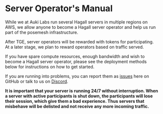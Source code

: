 # Server Operator's Manual

While we at Auki Labs run several Hagall servers in multiple regions on AWS, we allow anyone to become a Hagall server operator and help us run part of the posemesh infrastructure.

After TGE, server operators will be rewarded with tokens for participating. At a later stage, we plan to reward operators based on traffic served.

If you have spare compute resources, enough bandwidth and wish to become a Hagall server operator, please see the deployment methods below for instructions on how to get started.

If you are running into problems, you can report them as [issues](https://github.com/aukilabs/hagall/issues) here on GitHub or talk to us on [Discord](https://discord.gg/aukiverse).

**It is important that your server is running 24/7 without interruption. When a server with active participants is shut down, the participants will lose their session, which give them a bad experience. Thus servers that misbehave will be delisted and not receive any more incoming traffic.**
